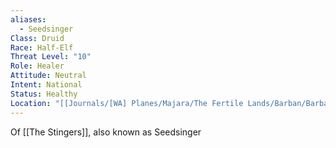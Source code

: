 ```yaml
---
aliases:
  - Seedsinger
Class: Druid
Race: Half-Elf
Threat Level: "10"
Role: Healer
Attitude: Neutral
Intent: National
Status: Healthy
Location: "[[Journals/[WA] Planes/Majara/The Fertile Lands/Barban/Barban|Barban]]"
---
```


Of [[The Stingers]], also known as Seedsinger